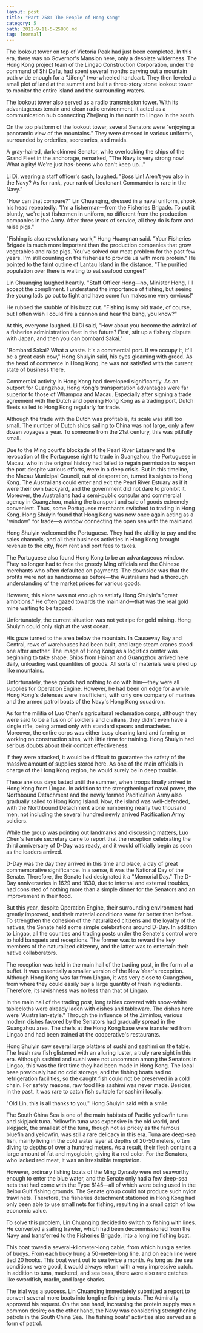```yaml
---
layout: post
title: "Part 258: The People of Hong Kong"
category: 5
path: 2012-9-11-5-25800.md
tag: [normal]
---
```


The lookout tower on top of Victoria Peak had just been completed. In this era, there was no Governor's Mansion here, only a desolate wilderness. The Hong Kong project team of the Lingao Construction Corporation, under the command of Shi Dafu, had spent several months carving out a mountain path wide enough for a "Jifeng" two-wheeled handcart. They then leveled a small plot of land at the summit and built a three-story stone lookout tower to monitor the entire island and the surrounding waters.

The lookout tower also served as a radio transmission tower. With its advantageous terrain and clean radio environment, it acted as a communication hub connecting Zhejiang in the north to Lingao in the south.

On the top platform of the lookout tower, several Senators were "enjoying a panoramic view of the mountains." They were dressed in various uniforms, surrounded by orderlies, secretaries, and maids.

A gray-haired, dark-skinned Senator, while overlooking the ships of the Grand Fleet in the anchorage, remarked, "The Navy is very strong now! What a pity! We're just has-beens who can't keep up..."

Li Di, wearing a staff officer's sash, laughed. "Boss Lin! Aren't you also in the Navy? As for rank, your rank of Lieutenant Commander is rare in the Navy."

"How can that compare?" Lin Chuanqing, dressed in a naval uniform, shook his head repeatedly. "I'm a fisherman—from the Fisheries Brigade. To put it bluntly, we're just fishermen in uniform, no different from the production companies in the Army. After three years of service, all they do is farm and raise pigs."

"Fishing is also revolutionary work," Hong Huangnan said. "Your Fisheries Brigade is much more important than the production companies that grow vegetables and raise pigs. You've solved our meat problem for the past few years. I'm still counting on the fisheries to provide us with more protein." He pointed to the faint outline of Lantau Island in the distance. "The purified population over there is waiting to eat seafood congee!"

Lin Chuanqing laughed heartily. "Staff Officer Hong—no, Minister Hong, I'll accept the compliment. I understand the importance of fishing, but seeing the young lads go out to fight and have some fun makes me very envious!"

He rubbed the stubble of his buzz cut. "Fishing is my old trade, of course, but I often wish I could fire a cannon and hear the bang, you know?"

At this, everyone laughed. Li Di said, "How about you become the admiral of a fisheries administration fleet in the future? First, stir up a fishery dispute with Japan, and then you can bombard Sakai."

"Bombard Sakai? What a waste. It's a commercial port. If we occupy it, it'll be a great cash cow," Hong Shuiyin said, his eyes gleaming with greed. As the head of commerce in Hong Kong, he was not satisfied with the current state of business there.

Commercial activity in Hong Kong had developed significantly. As an outport for Guangzhou, Hong Kong's transportation advantages were far superior to those of Whampoa and Macau. Especially after signing a trade agreement with the Dutch and opening Hong Kong as a trading port, Dutch fleets sailed to Hong Kong regularly for trade.

Although the trade with the Dutch was profitable, its scale was still too small. The number of Dutch ships sailing to China was not large, only a few dozen voyages a year. To someone from the 21st century, this was pitifully small.

Due to the Ming court's blockade of the Pearl River Estuary and the revocation of the Portuguese right to trade in Guangzhou, the Portuguese in Macau, who in the original history had failed to regain permission to reopen the port despite various efforts, were in a deep crisis. But in this timeline, the Macau Municipal Council, out of desperation, turned its sights to Hong Kong. The Australians could enter and exit the Pearl River Estuary as if it were their own backyard, and the government did not dare to prohibit it. Moreover, the Australians had a semi-public consular and commercial agency in Guangzhou, making the transport and sale of goods extremely convenient. Thus, some Portuguese merchants switched to trading in Hong Kong. Hong Shuiyin found that Hong Kong was now once again acting as a "window" for trade—a window connecting the open sea with the mainland.

Hong Shuiyin welcomed the Portuguese. They had the ability to pay and the sales channels, and all their business activities in Hong Kong brought revenue to the city, from rent and port fees to taxes.

The Portuguese also found Hong Kong to be an advantageous window. They no longer had to face the greedy Ming officials and the Chinese merchants who often defaulted on payments. The downside was that the profits were not as handsome as before—the Australians had a thorough understanding of the market prices for various goods.

However, this alone was not enough to satisfy Hong Shuiyin's "great ambitions." He often gazed towards the mainland—that was the real gold mine waiting to be tapped.

Unfortunately, the current situation was not yet ripe for gold mining. Hong Shuiyin could only sigh at the vast ocean.

His gaze turned to the area below the mountain. In Causeway Bay and Central, rows of warehouses had been built, and large steam cranes stood one after another. The image of Hong Kong as a logistics center was beginning to take shape. Ships from Hainan and Guangzhou arrived here daily, unloading vast quantities of goods. All sorts of materials were piled up like mountains.

Unfortunately, these goods had nothing to do with him—they were all supplies for Operation Engine. However, he had been on edge for a while. Hong Kong's defenses were insufficient, with only one company of marines and the armed patrol boats of the Navy's Hong Kong squadron.

As for the militia of Luo Chen's agricultural reclamation corps, although they were said to be a fusion of soldiers and civilians, they didn't even have a single rifle, being armed only with standard spears and machetes. Moreover, the entire corps was either busy clearing land and farming or working on construction sites, with little time for training. Hong Shuiyin had serious doubts about their combat effectiveness.

If they were attacked, it would be difficult to guarantee the safety of the massive amount of supplies stored here. As one of the main officials in charge of the Hong Kong region, he would surely be in deep trouble.

These anxious days lasted until the summer, when troops finally arrived in Hong Kong from Lingao. In addition to the strengthening of naval power, the Northbound Detachment and the newly formed Pacification Army also gradually sailed to Hong Kong Island. Now, the island was well-defended, with the Northbound Detachment alone numbering nearly two thousand men, not including the several hundred newly arrived Pacification Army soldiers.

While the group was pointing out landmarks and discussing matters, Luo Chen's female secretary came to report that the reception celebrating the third anniversary of D-Day was ready, and it would officially begin as soon as the leaders arrived.

D-Day was the day they arrived in this time and place, a day of great commemorative significance. In a sense, it was the National Day of the Senate. Therefore, the Senate had designated it a "Memorial Day." The D-Day anniversaries in 1629 and 1630, due to internal and external troubles, had consisted of nothing more than a simple dinner for the Senators and an improvement in their food.

But this year, despite Operation Engine, their surrounding environment had greatly improved, and their material conditions were far better than before. To strengthen the cohesion of the naturalized citizens and the loyalty of the natives, the Senate held some simple celebrations around D-Day. In addition to Lingao, all the counties and trading posts under the Senate's control were to hold banquets and receptions. The former was to reward the key members of the naturalized citizenry, and the latter was to entertain their native collaborators.

The reception was held in the main hall of the trading post, in the form of a buffet. It was essentially a smaller version of the New Year's reception. Although Hong Kong was far from Lingao, it was very close to Guangzhou, from where they could easily buy a large quantity of fresh ingredients. Therefore, its lavishness was no less than that of Lingao.

In the main hall of the trading post, long tables covered with snow-white tablecloths were already laden with dishes and tableware. The dishes here were "Australian-style." Through the influence of the Ziminlou, various modern dishes favored by the Senators had gradually spread in the Guangzhou area. The chefs at the Hong Kong base were transferred from Lingao and had been trained at the cooperative's restaurants.

Hong Shuiyin saw several large platters of sushi and sashimi on the table. The fresh raw fish glistened with an alluring luster, a truly rare sight in this era. Although sashimi and sushi were not uncommon among the Senators in Lingao, this was the first time they had been made in Hong Kong. The local base previously had no cold storage, and the fishing boats had no refrigeration facilities, so the caught fish could not be preserved in a cold chain. For safety reasons, raw food like sashimi was never made. Besides, in the past, it was rare to catch fish suitable for sashimi locally.

"Old Lin, this is all thanks to you," Hong Shuiyin said with a smile.

The South China Sea is one of the main habitats of Pacific yellowfin tuna and skipjack tuna. Yellowfin tuna was expensive in the old world, and skipjack, the smallest of the tuna, though not as pricey as the famous bluefin and yellowfin, was still a rare delicacy in this era. Tuna are deep-sea fish, mainly living in the cold water layer at depths of 20-50 meters, often diving to depths of over a hundred meters. As a result, their flesh contains a large amount of fat and myoglobin, giving it a red color. For the Senators, who lacked red meat, it was an irresistible temptation.

However, ordinary fishing boats of the Ming Dynasty were not seaworthy enough to enter the blue water, and the Senate only had a few deep-sea nets that had come with the Type 8145—all of which were being used in the Beibu Gulf fishing grounds. The Senate group could not produce such nylon trawl nets. Therefore, the fisheries detachment stationed in Hong Kong had only been able to use small nets for fishing, resulting in a small catch of low economic value.

To solve this problem, Lin Chuanqing decided to switch to fishing with lines. He converted a sailing trawler, which had been decommissioned from the Navy and transferred to the Fisheries Brigade, into a longline fishing boat.

This boat towed a several-kilometer-long cable, from which hung a series of buoys. From each buoy hung a 50-meter-long line, and on each line were tied 20 hooks. This boat went out to sea twice a month. As long as the sea conditions were good, it would always return with a very impressive catch. In addition to tuna, mackerel, and sea bass, there were also rare catches like swordfish, marlin, and large sharks.

The trial was a success. Lin Chuanqing immediately submitted a report to convert several more boats into longline fishing boats. The Admiralty approved his request. On the one hand, increasing the protein supply was a common desire; on the other hand, the Navy was considering strengthening patrols in the South China Sea. The fishing boats' activities also served as a form of patrol.